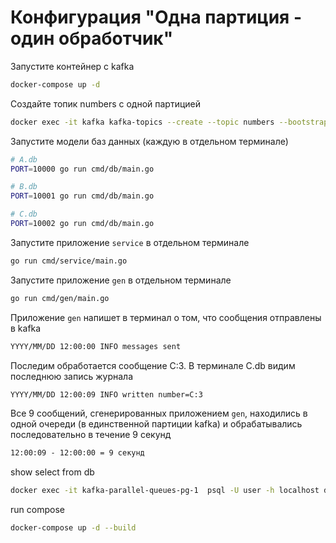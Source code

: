 # Конфигурация "Одна партиция - один обработчик"

Запустите контейнер с kafka

``` sh
docker-compose up -d
```

Создайте топик numbers с одной партицией

``` sh
docker exec -it kafka kafka-topics --create --topic numbers --bootstrap-server localhost:9092 --partitions 1
```

Запустите модели баз данных (каждую в отдельном терминале)

``` sh
# A.db
PORT=10000 go run cmd/db/main.go
```

``` sh
# B.db
PORT=10001 go run cmd/db/main.go
```

``` sh
# C.db
PORT=10002 go run cmd/db/main.go
```

Запустите приложение `service` в отдельном терминале

``` sh
go run cmd/service/main.go
```

Запустите приложение `gen` в отдельном терминале

``` sh
go run cmd/gen/main.go
```

Приложение `gen` напишет в терминал о том, что сообщения отправлены в kafka

``` sh
YYYY/MM/DD 12:00:00 INFO messages sent
```

Последим обработается сообщение С:3. В терминале С.db видим последнюю запись журнала

``` sh
YYYY/MM/DD 12:00:09 INFO written number=C:3
```

Все 9 сообщений, сгенерированных приложением `gen`, находились в одной очереди (в единственной партиции kafka) и обрабатывались последовательно в течение 9 секунд

``` txt
12:00:09 - 12:00:00 = 9 секунд
```


show select from db
``` sh
docker exec -it kafka-parallel-queues-pg-1  psql -U user -h localhost db -c 'select * from logs'
```

run compose
``` sh
docker-compose up -d --build
```


